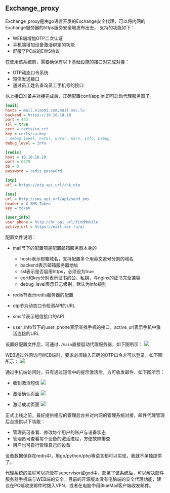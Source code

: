## Exchange_proxy

Exchange_proxy是由go语言开发的Exchange安全代理，可以将内网的Exchange服务器的https服务安全地发布出去，
支持的功能如下：

- WEB端增加OTP二次认证
- 手机端增加设备激活绑定的功能 
- 屏蔽了PC端的EWS协议

在使用该系统前，需要确保有以下基础设施的接口对完成对接：

- OTP动态口令系统
- 短信发送接口
- 通过员工姓名查询员工手机号的接口

以上接口准备并对接完成后，正确配置conf/app.ini即可启动代理服务器了。

```ini
[mail]
hosts = mail.xiaomi.com,mail.sec.lu
backend = https://10.10.10.10
port = 443
ssl = true
cert = certs/ca.crt
key = certs/ca.key
; debug level: Fatal, Error, Warn, Info, Debug
debug_level = info

[redis]
host = 10.10.10.20
port = 6379
db = 0
password = redis_passw0rd

[otp]
url = https://otp_api_url/chk_otp

[sms]
url = http://sms_api_url/api/send_sms
header = X-SMS-Token
key = token

[user_info]
user_phone = http://hr_api_url/findMobile
active_url = https://mail.sec.lu/a/

```

配置文件说明：

- mail节下的配置项是配置邮箱服务器本身的
    - hosts表示邮箱域名，支持配置多个用英文逗号分割的域名
    - backend表示邮箱服务器地址
    - ssl表示是否启用https，必须设为true
    - cert和key分别表示证书的公、私钥，与nginx的证书完全兼容
    - debug_level表示日志级别，默认为info级别

- redis节表示redis服务器的配置
- otp节为动态口令检测API的URL
- sms节表示短信接口的API
- user_info节下的user_phone表示查找手机的接口，active_url表示手机中激活连接的URL

设置好配置文件后，可通过`./main`直接启动代理服务器，如下图所示：
![](http://docs.xsec.io/images/mail_proxy/mail_proxy041.png)

WEB通过外网访问WEB端时，要求必须输入正确的OTP口令才可以登录，如下图所示：
![](http://docs.xsec.io/images/mail_proxy/mail_proxy03.png)

通过手机端访问时，只有通过短信中的提示激活后，方可收发邮件，如下图所示：

- 收到激活短信 
![](http://docs.xsec.io/images/mail_proxy/mail_proxy04.png)

- 激活确认页面
![](http://docs.xsec.io/images/mail_proxy/mail_proxy05.png)

- 激活成功页面
![](http://docs.xsec.io/images/mail_proxy/mail_proxy06.png)

正式上线之前，最好提供相应的管理后台并对内网的管理系统对接，邮件代理管理后台提供以下功能：

- 管理员可查看、修改每个用户的账户与设备状态
- 管理员可查看每个设备的激活进程，方便故障排查
- 用户也可自行管理自己的设备

设备数据保存在redis中，用go/python/php等语言都可以实现，我就不单独提供了。

代理系统的进程可以托管在supervisor或god中，部署了该系统后，可以解决邮件服务器手机端与WEB端的安全，目前的开源版本没有电脑端的安全代理功能，建议在PC端收发邮件时拨入VPN，或者在电脑中用BlueMail客户端收发邮件。